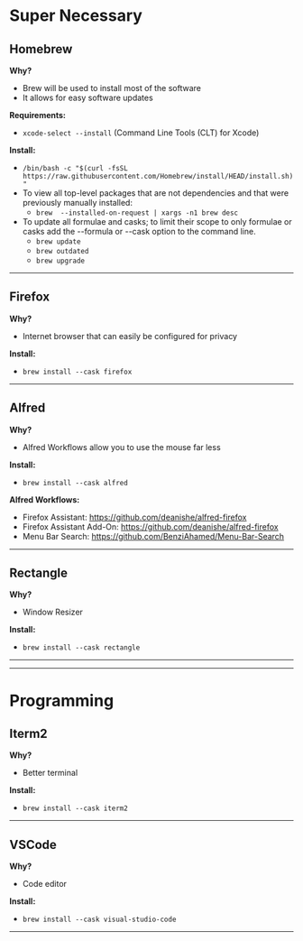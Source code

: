 
# Super Necessary

## Homebrew
**Why?**
- Brew will be used to install most of the software
- It allows for easy software updates

**Requirements:**
-  `xcode-select --install` (Command Line Tools (CLT) for Xcode)

**Install:**
- `/bin/bash -c "$(curl -fsSL https://raw.githubusercontent.com/Homebrew/install/HEAD/install.sh)"`
- To view all top-level packages that are not dependencies and that were previously manually installed: 
  - `brew  --installed-on-request | xargs -n1 brew desc`
- To update all formulae and casks; to limit their scope to only formulae or casks add the --formula or --cask option to the command line.
  - `brew update`
  - `brew outdated`
  - `brew upgrade`

____________________
## Firefox
**Why?**
- Internet browser that can easily be configured for privacy

**Install:**
- `brew install --cask firefox`

____________________
## Alfred
**Why?**
- Alfred Workflows allow you to use the mouse far less

**Install:**
- `brew install --cask alfred`

**Alfred Workflows:**
- Firefox Assistant: https://github.com/deanishe/alfred-firefox
- Firefox Assistant Add-On: https://github.com/deanishe/alfred-firefox
- Menu Bar Search: https://github.com/BenziAhamed/Menu-Bar-Search

____________________
## Rectangle
**Why?**
- Window Resizer

**Install:**
- `brew install --cask rectangle`


____________________
____________________
# Programming
## Iterm2
**Why?**
- Better terminal

**Install:**
- `brew install --cask iterm2`
____________________

## VSCode
**Why?**
- Code editor

**Install:**
- `brew install --cask visual-studio-code`
____________________

